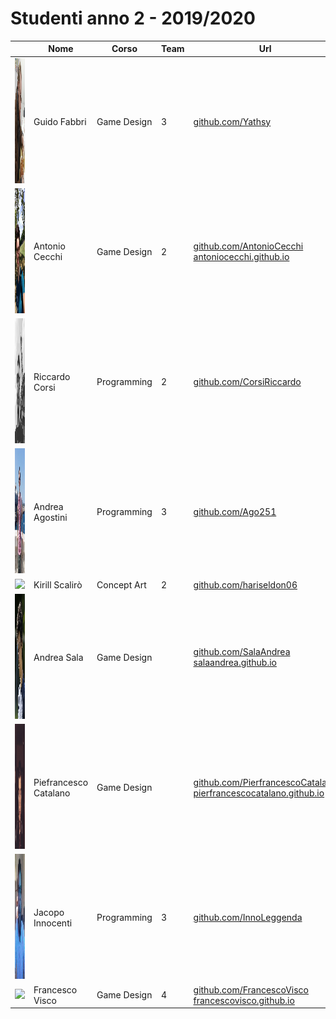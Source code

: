 # Studenti anno 2 - 2019/2020

|   | Nome | Corso | Team | Url |
|---|---|---|---|---|
|<img src="Guido%20Fabbri/GuidoFabbri.png" height="200"/> | Guido Fabbri | Game Design | 3| [github.com/Yathsy](https://github.com/Yathsy)
|<img src="AntonioCecchi/Foto.jpeg" height="200"/> | Antonio Cecchi | Game Design | 2 | [github.com/AntonioCecchi](https://github.com/AntonioCecchi)<br>[antoniocecchi.github.io](https://antoniocecchi.github.io)
|<img src="CorsiRiccardo/CorsiRiccardo.jpg" height="200"/> | Riccardo Corsi | Programming | 2 | [github.com/CorsiRiccardo](https://github.com/CorsiRiccardo)
|<img src="Andrea%20Agostini/AndreaAgostini.jpg" height="200"/> | Andrea Agostini | Programming | 3 | [github.com/Ago251](https://github.com/Ago251)
|<img src="KirillScalirò/photoks.jpg" height="200"/> | Kirill Scalirò | Concept Art | 2 | [github.com/hariseldon06](https://github.com/hariseldon06)
|<img src="Andrea%20Sala/AndreaSala.jpg" height="200"/> | Andrea Sala | Game Design |  | [github.com/SalaAndrea](https://github.com/SalaAndrea)<br>[salaandrea.github.io](https://salaandrea.github.io/)
|<img src="Pierfrancesco%20Catalano/Foto.jpg" height="200"/> | Piefrancesco Catalano | Game Design |  | [github.com/PierfrancescoCatalano](https://github.com/PierfrancescoCatalano)<br>[pierfrancescocatalano.github.io](https://pierfrancescocatalano.github.io)
|<img src="InnocentiJacopo/InnocentiJacopo.jpg" height="200"/> | Jacopo Innocenti | Programming | 3 | [github.com/InnoLeggenda](https://github.com/InnoLeggenda)
|<img src="FrancescoVisco/Foto.jpg" height="200"/> | Francesco Visco | Game Design | 4 | [github.com/FrancescoVisco](https://github.com/FrancescoVisco)<br>[francescovisco.github.io](https://francescovisco.github.io/)
